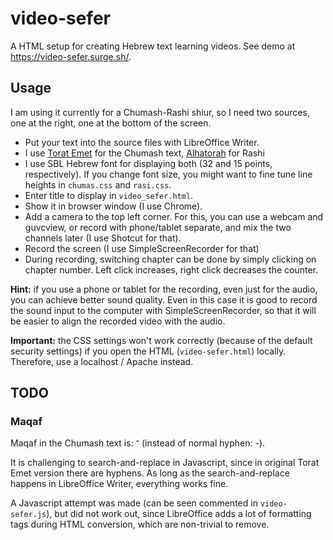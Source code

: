 # video-sefer

A HTML setup for creating Hebrew text learning videos. See demo at <https://video-sefer.surge.sh/>.

## Usage

I am using it currently for a Chumash-Rashi shiur, so I need two sources, one at the right, one at the bottom of the screen.

- Put your text into the source files with LibreOffice Writer.
- I use [Torat Emet](http://www.toratemetfreeware.com/online/a_root.html) for the Chumash text, [Alhatorah](https://mg.alhatorah.org/) for Rashi
- I use SBL Hebrew font for displaying both (32 and 15 points, respectively). If you change font size, you might want to fine tune line heights in `chumas.css` and `rasi.css`.
- Enter title to display in `video_sefer.html`.
- Show it in browser window (I use Chrome).
- Add a camera to the top left corner. For this, you can use a webcam and guvcview, or record with phone/tablet separate, and mix the two channels later (I use Shotcut for that).
- Record the screen (I use SimpleScreenRecorder for that)
- During recording, switching chapter can be done by simply clicking on chapter number. Left click increases, right click decreases the counter.

**Hint:** if you use a phone or tablet for the recording, even just for the audio, you can achieve better sound quality. Even in this case it is good to record the sound input to the computer with SimpleScreenRecorder, so that it will be easier to align the recorded video with the audio.

**Important:** the CSS settings won't work correctly (because of the default security settings) if you open the HTML (`video-sefer.html`) locally. Therefore, use a localhost / Apache instead.

## TODO

### Maqaf

Maqaf in the Chumash text is: ־ (instead of normal hyphen: -).

It is challenging to search-and-replace in Javascript, since in original Torat Emet version there are hyphens. As long as the search-and-replace happens in LibreOffice Writer, everything works fine.

A Javascript attempt was made (can be seen commented in `video-sefer.js`), but did not work out, since LibreOffice adds a lot of formatting tags during HTML conversion, which are non-trivial to remove.



